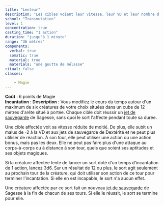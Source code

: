 ```yaml
---
title: "Lenteur"
description: "Les cibles voient leur vitesse, leur VD et leur nombre d'actions diminués."
school: "Transmutation"
level: 1
concentration: true
casting_time: "1 action"
duration: "jusqu'à 1 minute"
range: "36 mètres"
components:
  verbal: true
  somatic: true
  material: true
  materials: "une goutte de mélasse"
ritual: false
classes:

    - Magie
---
```

**Coût** : 6 points de Magie    
**Incantation** : 
**Description** : Vous modifiez le cours du temps autour d'un maximum de six créatures de votre choix situées dans un cube de 12 mètres d'arête situé à portée. Chaque cible doit réussir un [jet de sauvegarde](/utiliser-les-caracteristiques/#jets-de-sauvegarde) de Sagesse, sans quoi le sort l'affecte pendant toute sa durée.

Une cible affectée voit sa vitesse réduite de moitié. De plus, elle subit un malus de -2 à la VD et aux jets de sauvegarde de Dextérité et ne peut plus utiliser de réaction. À son tour, elle peut utiliser une action ou une action bonus, mais pas les deux. Elle ne peut pas faire plus d'une attaque au corps-à-corps ou à distance à son tour, quels que soient ses aptitudes et ses objets magiques.

Si la créature affectée tente de lancer un sort doté d'un temps d'incantation de 1 action, lancez 3d6. Sur un résultat de 12 ou plus, le sort agit seulement au prochain tour de la créature, qui doit utiliser son action de ce tour pour terminer l'incantation. Si elle en est incapable, le sort n'a aucun effet.

Une créature affectée par ce sort fait un nouveau [jet de sauvegarde](/utiliser-les-caracteristiques/#jets-de-sauvegarde) de Sagesse à la fin de chacun de ses tours. Si elle le réussit, le sort se termine pour elle.
